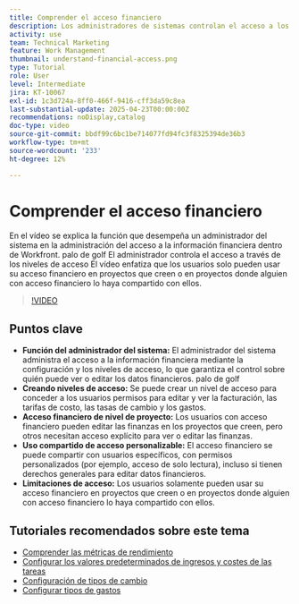 ```yaml
---
title: Comprender el acceso financiero
description: Los administradores de sistemas controlan el acceso a los datos financieros mediante permisos personalizables, lo que garantiza una administración segura, supervisión a nivel de proyecto y opciones de uso compartido adaptadas para la visibilidad financiera.
activity: use
team: Technical Marketing
feature: Work Management
thumbnail: understand-financial-access.png
type: Tutorial
role: User
level: Intermediate
jira: KT-10067
exl-id: 1c3d724a-8ff0-466f-9416-cff3da59c8ea
last-substantial-update: 2025-04-23T00:00:00Z
recommendations: noDisplay,catalog
doc-type: video
source-git-commit: bbdf99c6bc1be714077fd94fc3f8325394de36b3
workflow-type: tm+mt
source-wordcount: '233'
ht-degree: 12%

---
```


# Comprender el acceso financiero

En el vídeo se explica la función que desempeña un administrador del sistema en la administración del acceso a la información financiera dentro de Workfront. palo de golf El administrador controla el acceso a través de los niveles de acceso&#x200B;
El vídeo enfatiza que los usuarios solo pueden usar su acceso financiero en proyectos que creen o en proyectos donde alguien con acceso financiero lo haya compartido con ellos.

>[!VIDEO](https://video.tv.adobe.com/v/3457731/?quality=12&learn=on&enablevpops=1)

## Puntos clave

* **Función del administrador del sistema:** El administrador del sistema administra el acceso a la información financiera mediante la configuración y los niveles de acceso, lo que garantiza el control sobre quién puede ver o editar los datos financieros. palo de golf
* **Creando niveles de acceso:** Se puede crear un nivel de acceso para conceder a los usuarios permisos para editar y ver la facturación, las tarifas de costo, las tasas de cambio y los gastos.
* **Acceso financiero de nivel de proyecto:** Los usuarios con acceso financiero pueden editar las finanzas en los proyectos que creen, pero otros necesitan acceso explícito para ver o editar las finanzas.
* **Uso compartido de acceso personalizable:** El acceso financiero se puede compartir con usuarios específicos, con permisos personalizados (por ejemplo, acceso de solo lectura), incluso si tienen derechos generales para editar datos financieros.
* **Limitaciones de acceso:** Los usuarios solamente pueden usar su acceso financiero en proyectos que creen o en proyectos donde alguien con acceso financiero lo haya compartido con ellos.


## Tutoriales recomendados sobre este tema

* [Comprender las métricas de rendimiento](/help/manage-work/project-finances/understand-performance-metrics.md)
* [Configurar los valores predeterminados de ingresos y costes de las tareas](/help/manage-work/project-finances/set-up-task-revenue-and-cost-defaults.md)
* [Configuración de tipos de cambio](/help/manage-work/project-finances/set-up-exchange-rates.md)
* [Configurar tipos de gastos](/help/manage-work/project-finances/set-up-expense-types.md)
